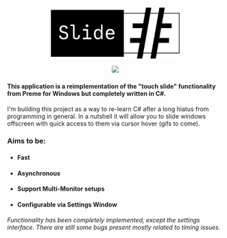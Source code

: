 <p align="center">
  <img src="slidesharp logo.png" width="300">
</p>
<p align="center">
  <img src="https://github.com/KuroiLight/SlideSharp/blob/resources/VhqKyqQnBY.gif" width="300">
</p>

#### This application is a reimplementation of the "touch slide" functionality from Preme for Windows but completely written in C#.
I'm building this project as a way to re-learn C# after a long hiatus from programming in general.
In a nutshell it will allow you to slide windows offscreen with quick access to them via cursor hover (gifs to come).

### Aims to be:
* #### Fast
* #### Asynchronous
* #### Support Multi-Monitor setups
* #### Configurable via Settings Window

###### Functionality has been completely implemented, except the settings interface. There are still some bugs present mostly related to timing issues.
